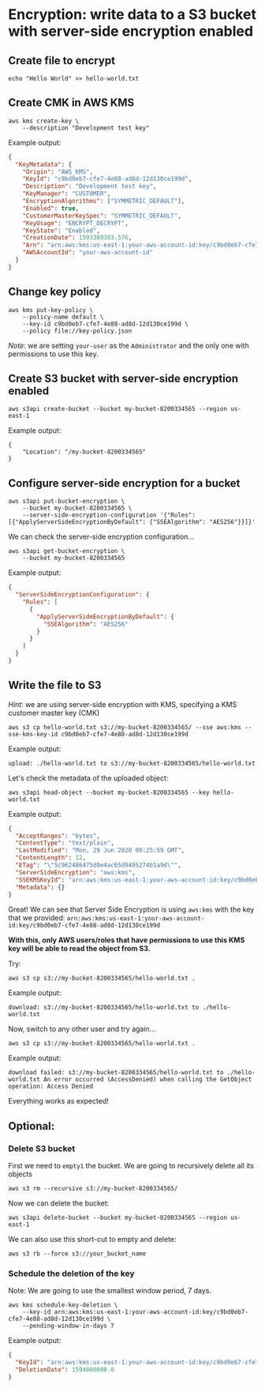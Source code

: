 # Encryption: write data to a S3 bucket with server-side encryption enabled

## Create file to encrypt

```shell
echo "Hello World" >> hello-world.txt
```

## Create CMK in AWS KMS

```shell
aws kms create-key \
    --description "Development test key"
```

Example output:

```json
{
  "KeyMetadata": {
    "Origin": "AWS_KMS",
    "KeyId": "c9bd0eb7-cfe7-4e88-ad8d-12d130ce199d",
    "Description": "Development test key",
    "KeyManager": "CUSTOMER",
    "EncryptionAlgorithms": ["SYMMETRIC_DEFAULT"],
    "Enabled": true,
    "CustomerMasterKeySpec": "SYMMETRIC_DEFAULT",
    "KeyUsage": "ENCRYPT_DECRYPT",
    "KeyState": "Enabled",
    "CreationDate": 1593389383.576,
    "Arn": "arn:aws:kms:us-east-1:your-aws-account-id:key/c9bd0eb7-cfe7-4e88-ad8d-12d130ce199d",
    "AWSAccountId": "your-aws-account-id"
  }
}
```

## Change key policy

```shell
aws kms put-key-policy \
    --policy-name default \
    --key-id c9bd0eb7-cfe7-4e88-ad8d-12d130ce199d \
    --policy file://key-policy.json
```

_Note_: we are setting `your-user` as the `Administrator` and the only one with permissions to use this key.

## Create S3 bucket with server-side encryption enabled

```shell
aws s3api create-bucket --bucket my-bucket-8200334565 --region us-east-1
```

Example output:

```shell
{
    "Location": "/my-bucket-8200334565"
}
```

## Configure server-side encryption for a bucket

```shell
aws s3api put-bucket-encryption \
    --bucket my-bucket-8200334565 \
    --server-side-encryption-configuration '{"Rules": [{"ApplyServerSideEncryptionByDefault": {"SSEAlgorithm": "AES256"}}]}'
```

We can check the server-side encryption configuration...

```shell
aws s3api get-bucket-encryption \
    --bucket my-bucket-8200334565
```

Example output:

```json
{
  "ServerSideEncryptionConfiguration": {
    "Rules": [
      {
        "ApplyServerSideEncryptionByDefault": {
          "SSEAlgorithm": "AES256"
        }
      }
    ]
  }
}
```

## Write the file to S3

_Hint_: we are using server-side encryption with KMS, specifying a KMS customer master key (CMK)

```shell
aws s3 cp hello-world.txt s3://my-bucket-8200334565/ --sse aws:kms --sse-kms-key-id c9bd0eb7-cfe7-4e88-ad8d-12d130ce199d
```

Example output:

```shell
upload: ./hello-world.txt to s3://my-bucket-8200334565/hello-world.txt
```

Let's check the metadata of the uploaded object:

```shell
aws s3api head-object --bucket my-bucket-8200334565 --key hello-world.txt
```

Example output:

```json
{
  "AcceptRanges": "bytes",
  "ContentType": "text/plain",
  "LastModified": "Mon, 29 Jun 2020 00:25:59 GMT",
  "ContentLength": 12,
  "ETag": "\"5c962486475d8e4ac65d9495274b1a9d\"",
  "ServerSideEncryption": "aws:kms",
  "SSEKMSKeyId": "arn:aws:kms:us-east-1:your-aws-account-id:key/c9bd0eb7-cfe7-4e88-ad8d-12d130ce199d",
  "Metadata": {}
}
```

Great! We can see that Server Side Encryption is using `aws:kms` with the key that we provided: `arn:aws:kms:us-east-1:your-aws-account-id:key/c9bd0eb7-cfe7-4e88-ad8d-12d130ce199d`

**With this, only AWS users/roles that have permissions to use this KMS key will be able to read the object from S3.**

Try:

```shel
aws s3 cp s3://my-bucket-8200334565/hello-world.txt .
```

Example output:

```
download: s3://my-bucket-8200334565/hello-world.txt to ./hello-world.txt
```

Now, switch to any other user and try again...

```shel
aws s3 cp s3://my-bucket-8200334565/hello-world.txt .
```

Example output:

```shell
download failed: s3://my-bucket-8200334565/hello-world.txt to ./hello-world.txt An error occurred (AccessDenied) when calling the GetObject operation: Access Denied
```

Everything works as expected!

## Optional:

### Delete S3 bucket

First we need to `empty1` the bucket.
We are going to recursively delete all its objects

```shell
aws s3 rm --recursive s3://my-bucket-8200334565/
```

Now we can delete the bucket:

```shell
aws s3api delete-bucket --bucket my-bucket-8200334565 --region us-east-1
```

We can also use this short-cut to empty and delete:

```shell
aws s3 rb --force s3://your_bucket_name
```

### Schedule the deletion of the key

Note: We are going to use the smallest window period, 7 days.

```shell
aws kms schedule-key-deletion \
    --key-id arn:aws:kms:us-east-1:your-aws-account-id:key/c9bd0eb7-cfe7-4e88-ad8d-12d130ce199d \
    --pending-window-in-days 7
```

Example output:

```json
{
  "KeyId": "arn:aws:kms:us-east-1:your-aws-account-id:key/c9bd0eb7-cfe7-4e88-ad8d-12d130ce199d",
  "DeletionDate": 1594080000.0
}
```
